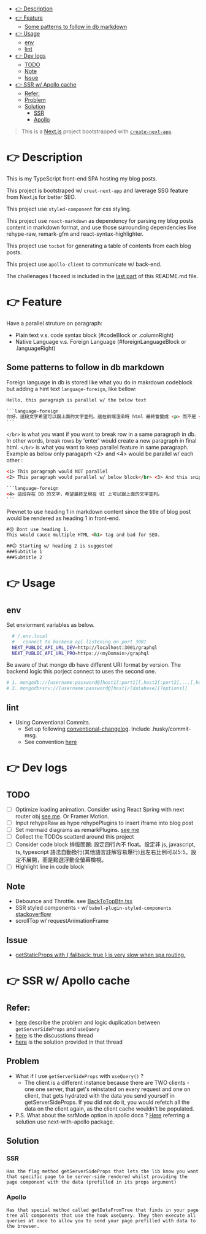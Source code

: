 - [👉 Description](#-description)
- [👉 Feature](#-feature)
  - [Some patterns to follow in db markdown](#some-patterns-to-follow-in-db-markdown)
- [👉 Usage](#-usage)
  - [env](#env)
  - [lint](#lint)
- [👉 Dev logs](#-dev-logs)
  - [TODO](#todo)
  - [Note](#note)
  - [Issue](#issue)
- [👉 SSR w/ Apollo cache](#-ssr-w-apollo-cache)
  - [Refer:](#refer)
  - [Problem](#problem)
  - [Solution](#solution)
    - [SSR](#ssr)
    - [Apollo](#apollo)
> This is a [Next.js](https://nextjs.org/) project bootstrapped with [`create-next-app`](https://github.com/vercel/next.js/tree/canary/packages/create-next-app).

# 👉 Description
This is my TypeScript front-end SPA hosting my blog posts. 

This project is bootstraped w/ `creat-next-app` and laverage SSG feature from Next.js for better SEO. 

This project use `styled-component` for css styling. 

This project use `react-markdown` as dependency for parsing my blog posts content in markdown format, and use those surrounding dependencies like rehype-raw, remark-gfm and react-syntax-highlighter.

This project use `tocbot` for generating a table of contents from each blog posts.

This project use `apollo-client` to communicate w/ back-end.

The challenages I faceed is included in the [last part](#note) of this README.md file.

# 👉 Feature
Have a parallel struture on paragraph: 
- Plain text v.s. code syntax block (#codeBlock or .columnRight)
- Native Language v.s. Foreign Language (#foreignLanguageBlock or .languageRight)

## Some patterns to follow in db markdown
Foreign language in db is stored like what you do in makrdown codeblock but adding a hint text `language-foreign`, like bellow:
~~~html
Hello, this paragraph is parallel w/ the below text

```language-foreign
你好，這段文字希望可以跟上面的文字並列。這在前端渲染時 html 最終會變成 <p> 而不是 <pre> 內的 <code>
```
~~~

`</br>` is what you want if you want to break row in a same paragraph in db. In other words, break rows by 'enter' would create a new paragraph in final html. `</br>` is what you want to keep parallel feature in same paragraph. Example as below only paragaprh <2> and <4> would be parallel w/ each other :
~~~html
<1> This paragraph would NOT parallel
<2> This paragraph would parallel w/ below block</br> <3> And this snippet as well !

```language-foreign
<4> 這段存在 DB 的文字，希望最終呈現在 UI 上可以跟上面的文字並列。
```
~~~

Prevnet to use heading 1 in markdown content since the title of blog post would be rendered as heading 1 in front-end.
~~~md
#😢 Dont use heading 1. 
This would cause multiple HTML <h1> tag and bad for SEO. 

##😊 Starting w/ heading 2 is suggested 
###Subtitle 1
###Subtitle 2
~~~


# 👉 Usage
## env
Set enviorment variables as below. 
```bash
  # /.env.local
  #   connect to backend api listening on port 3001
  NEXT_PUBLIC_API_URL_DEV=http://localhost:3001/graphql
  NEXT_PUBLIC_API_URL_PRO=https://<myDomain>/graphql
```

Be aware of that mongo db have different URI format by version. The backend logic this porject connect to uses the second one.
```bash
# 1. mongodb://[username:password@]host1[:port1][,host2[:port2],...[,hostN[:portN]]][/[database][?options]]
# 2. mongodb+srv://[username:password@]host[/[database][?options]]
```

## lint
- Using Conventional Commits. 
  - Set up following [conventional-changelog](https://github.com/conventional-changelog/commitlint#what-is-commitlint). Include .husky/commit-msg.
  - See convention [here](https://github.com/conventional-changelog/commitlint/tree/master/@commitlint/config-conventional#type-enum)

# 👉 Dev logs
## TODO
- [ ] Optimize loading animation. Consider using React Spring with next router obj [see me](https://stackoverflow.com/a/59117532/16124226). Or Framer Motion.
- [ ] Input rehypeRaw as hype rehypePlugins to insert iframe into blog post
- [ ] Set mermaid diagrams as remarkPlugins. [see me](https://github.com/remarkjs/react-markdown/issues/394)
- [ ] Collect the TODOs scatterd around this project
- [ ] Consider code block 排版問題: 設定四行內不 float。設定非 js, javascript, ts, typescript 語法自動換行(其他語言註解容易爆行)且左右比例可以5:5。設定不展開，而是點選浮動全螢幕檢視。
- [ ] Highlight line in code block

## Note
- Debounce and Throttle. see [BackToTopBtn.tsx](/components//BackToTopBtn/BackToTopBtn.tsx)
- SSR styled components - w/ `babel-plugin-styled-components` [stackoverflow](https://stackoverflow.com/questions/51791163/warning-prop-classname-did-not-match-when-using-styled-components-with-seman)
- scrollTop w/ requestAnimationFrame

## Issue
- [getStaticProps with { fallback: true } is very slow when spa routing.](https://github.com/vercel/next.js/issues/13751)

# 👉 SSR w/ Apollo cache

## Refer:
  -  [here](https://medium.com/@zhamdi/server-side-rendering-ssr-using-apollo-and-next-js-ac0b2e3ea461) describe the problem and logic duplication between `getServerSideProps` and `useQuery`
  -  [here](https://github.com/vercel/next.js/discussions/15736) is the discusstions thread
  -  [here](https://github.com/shshaw/next-apollo-ssr) is the solution provided in that thread

## Problem
- What if I use `getServerSideProps` with `useQuery()` ? 
  - The client is a different instance because there are TWO clients - one one server, that get's reinstated on every request and one on client, that gets hydrated with the data you send yourself in getServerSideProps. If you did not do it, you would refetch all the data on the client again, as the client cache wouldn't be populated.
- P.S. What about the ssrMode option in apollo docs ? [Here](https://stackoverflow.com/a/60342279) referring a solution use next-with-apollo package.

## Solution
### SSR
    Has the flag method getServerSideProps that lets the lib know you want that specific page to be server-side rendered whilst providing the page component with the data (prefilled in its props argument)
### Apollo 
    Has that special method called getDataFromTree that finds in your page tree all components that use the hook useQuery. They then execute all queries at once to allow you to send your page prefilled with data to the browser.